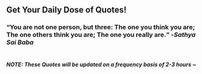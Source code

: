 ## Get Your Daily Dose of Quotes!
### <q>You are not one person, but three: The one you think you are; The one others think you are; The one you really are.</q> -<em>Sathya Sai Baba</em> <br><br>
##### NOTE: These Quotes will be updated on a frequency basis of 2-3 hours ~
